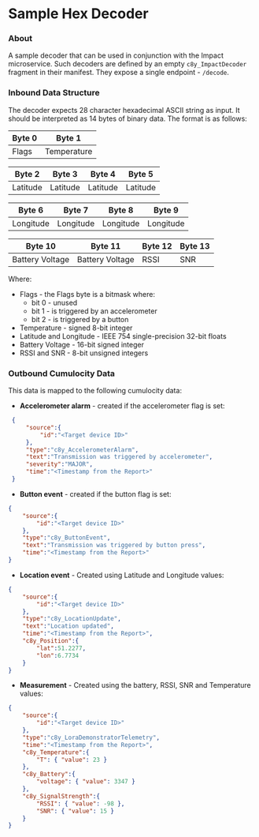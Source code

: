 # Sample Hex Decoder
### About

A sample decoder that can be used in conjunction with the Impact microservice. Such decoders are defined by an empty `c8y_ImpactDecoder` fragment in their manifest. They expose a single endpoint - `/decode`. 

### Inbound Data Structure

The decoder expects 28 character hexadecimal ASCII string as input. It should be interpreted as 14 bytes of binary data. The format is as follows:

| Byte 0 | Byte 1      |
|--------|-------------|
| Flags  | Temperature |         

| Byte 2    | Byte 3   | Byte 4   | Byte 5   |
|-----------|----------|----------|----------|
| Latitude  | Latitude | Latitude | Latitude |
 
| Byte 6    | Byte 7    | Byte 8    | Byte 9    |
|-----------|-----------|-----------|-----------|
| Longitude | Longitude | Longitude | Longitude |

| Byte 10         | Byte 11         | Byte 12 | Byte 13 |
|-----------------|-----------------|---------|---------|
| Battery Voltage | Battery Voltage | RSSI    | SNR     |

Where:

 - Flags - the Flags byte is a bitmask where:
    * bit 0 - unused
    * bit 1 - is triggered by an accelerometer
    * bit 2 - is triggered by a button
 - Temperature - signed 8-bit integer
 - Latitude and Longitude - IEEE 754 single-precision 32-bit floats
 - Battery Voltage - 16-bit signed integer
 - RSSI and SNR - 8-bit unsigned integers 

### Outbound Cumulocity Data

This data is mapped to the following cumulocity data:

 - **Accelerometer alarm** - created if the accelerometer flag is set:

```json
 {  
     "source":{  
         "id":"<Target device ID>"
     },
     "type":"c8y_AccelerometerAlarm",
     "text":"Transmission was triggered by accelerometer",
     "severity":"MAJOR",
     "time":"<Timestamp from the Report>"
 }
```

 - **Button event** - created if the button flag is set:

```json
{  
    "source":{  
        "id":"<Target device ID>"
    },
    "type":"c8y_ButtonEvent",
    "text":"Transmission was triggered by button press",
    "time":"<Timestamp from the Report>"
}
```

 - **Location event** - Created using Latitude and Longitude values:

```json
{  
    "source":{  
        "id":"<Target device ID>"
    },
    "type":"c8y_LocationUpdate",
    "text":"Location updated",
    "time":"<Timestamp from the Report>",
    "c8y_Position":{
        "lat":51.2277,
        "lon":6.7734
    }
}
```

 - **Measurement** - Created using the battery, RSSI, SNR and Temperature values:

```json
{  
    "source":{  
        "id":"<Target device ID>"
    },
    "type":"c8y_LoraDemonstratorTelemetry",
    "time":"<Timestamp from the Report>",
    "c8y_Temperature":{  
        "T": { "value": 23 }
    },
    "c8y_Battery":{  
        "voltage": { "value": 3347 }
    },
    "c8y_SignalStrength":{  
        "RSSI": { "value": -98 },
        "SNR": { "value": 15 }
    }
}
```
